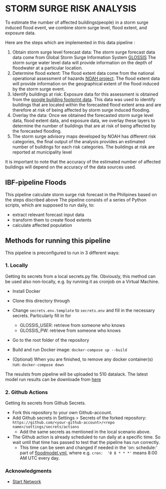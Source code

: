 # STORM SURGE RISK ANALYSIS

To estimate the number of affected buildings(people) in a storm surge induced flood event, we combine storm surge level,
flood extent, and exposure data.

Here are the steps which are implemented in this data pipeline :

  1. Obtain storm surge level forecast data: The storm surge forecast data data come from Global Storm Surge Information System
    [GLOSSIS]( https://www.deltares.nl/en/projects/global-storm-surge-information-system-glossis/) The storm surge water level data will provide information on the depth of floodwater at a particular location.
  2. Determine flood extent: The flood extent data come from the national operational assessment of hazards
    [NOAH project](https://noah.up.edu.ph/).      The flood extent data will provide information on the geographical extent of the flood induced by the storm surge event.
  3. Identify buildings at risk: Exposure data for this assessment is obtained from the [google building footprint data](https://sites.research.google/open-buildings/).
    This data was used to identify buildings that are located within the forecasted flood extent area and are therefore at risk of being affected by storm surge induced flooding.
  4. Overlay the data: Once we obtained the forecasted storm surge level data, flood extent data, and exposure data,
    we overlay these layers to determine the number of buildings that are at risk of being affected by the forecasted flooding.
  5. The storm surge advisory maps developed by NOAH has different risk categories, the final output of the analysis provides an
    estimated number of buildings for each risk categories. The buildings at risk are reported at municipality level

It is important to note that the accuracy of the estimated number of affected buildings will depend on the accuracy of the data sources used.

## IBF-pipeline Floods
This pipeline calculate storm surge risk forecast in the Philipines based on the steps discribed above
The pipeline consists of a series of Python scripts, which are supposed to run daily, to:
- extract relevant forecast input data
- transform them to create flood extents
- calculate affected population

## Methods for running this pipeline

This pipeline is preconfigured to run in 3 different ways:

### 1. Locally
Getting its secrets from a local secrets.py file. 
Obviously, this method can be used also non-locally, e.g. by running it as cronjob on a Virtual Machine.

- Install Docker
- Clone this directory through
- Change `secrets.env.template` to `secrets.env` and fill in the necessary secrets. Particularly fill in for
  - GLOSSIS_USER: retrieve from someone who knows
  - GLOSSIS_PW: retrieve from someone who knows

- Go to the root folder of the repository
- Build and run Docker image: `docker-compose up --build`
- (Optional) When you are finished, to remove any docker container(s) run: `docker-compose down`

The resulsts from pipeline will be uploaded to 510 datalack. The latest model run results can be downloade from [here](https://510ibfsystem.blob.core.windows.net/ibftyphoonforecast/ibf_model_results/ss_model_outputs.zip)

### 2. Github Actions
Getting its secrets from Github Secrets.

- Fork this repository to your own Github-account.
- Add Github secrets in Settings > Secrets of the forked repository: `https://github.com/<your-github-account>/<repo name>/settings/secrets/actions`
  - Add the same secrets as mentioned in the local scenario above.
- The Github action is already scheduled to run daily at a specific time. So wait until that time has passed to test that the pipeline has run correctly.
  - This time can be seen and changed if needed in the 'on: schedule:' part of [floodmodel.yml](.github/workflows/floodmodel.yml), where e.g. `cron:  '0 8 * * *'` means 8:00 AM UTC every day.

### Acknowledgments

- [Start Network](https://startnetwork.org/)
